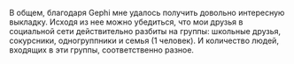 В общем, благодаря Gephi мне удалось получить довольно интересную выкладку. Исходя из нее можно убедиться, что мои друзья в социальной сети действительно разбиты на группы: школьные друзья, сокурсники, одногруппники и семья (1 человек). И количество людей, входящих в эти группы, соответственно разное.
